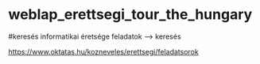 # weblap_erettsegi_tour_the_hungary

#keresés informatikai éretsége feladatok --> keresés 

https://www.oktatas.hu/kozneveles/erettsegi/feladatsorok
